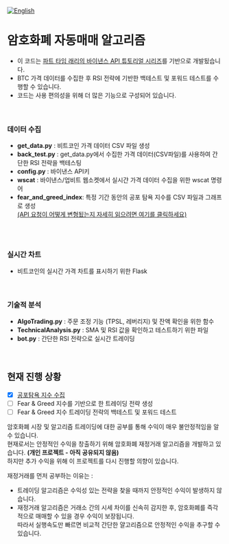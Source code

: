 [![English](https://img.shields.io/badge/lang-English-blue.svg)](https://github.com/juho-creator/Crypto_AlgoTrading/blob/master/README.md)

# 암호화폐 자동매매 알고리즘

- 이 코드는 [파트 타임 래리의 바이낸스 API 튜토리얼 시리즈](https://www.youtube.com/watch?v=rvhnz1yBHgQ&list=PLvzuUVysUFOuB1kJQ3S2G-nB7_nHhD7Ay)를 기반으로 개발됬습니다.
- BTC 가격 데이터를 수집한 후 RSI 전략에 기반한 백테스트 및 포워드 테스트를 수행할 수 있습니다.
- 코드는 사용 편의성을 위해 더 많은 기능으로 구성되어 있습니다.</br></br></br>

### 데이터 수집
- **get_data.py** : 비트코인 가격 데이터 CSV 파일 생성
- **back_test.py** : get_data.py에서 수집한 가격 데이터(CSV파일)를 사용하여 간단한 RSI 전략을 백테스팅
- **config.py** : 바이낸스 API키 
- **wscat** : 바이낸스/업비트 웹소켓에서 실시갼 가격 데이터 수집을 위한 wscat 명령어
- **fear_and_greed_index**: 특정 기간 동안의 공포 탐욕 지수를 CSV 파일과 그래프로 생성 </br>
[(API 요청이 어떻게 변형됬는지 자세히 읽으려면 여기를 클릭하세요)](https://github.com/juho-creator/Crypto_AlgoTrading/blob/master/README.modified-api.KR.md)

</br></br>

### 실시간 차트
 - 비트코인의 실시간 가격 차트를 표시하기 위한 Flask
</br></br></br>

### 기술적 분석
- **AlgoTrading.py** : 주문 조정 기능 (TPSL, 레버리지) 및 잔액 확인을 위한 함수
- **TechnicalAnalysis.py** : SMA 및 RSI 값을 확인하고 테스트하기 위한 파일
- **bot.py** : 간단한 RSI 전략으로 실시간 트레이딩
</br></br></br>

## 현재 진행 상황
- [X] [공포탐욕 지수 수집](https://github.com/juho-creator/fear_greed/blob/main/dataCreator.py)
- [ ] Fear & Greed 지수를 기반으로 한 트레이딩 전략 생성
- [ ] Fear & Greed 지수 트레이딩 전략의 백테스트 및 포워드 테스트

암호화폐 시장 및 알고리즘 트레이딩에 대한 공부를 통해 수익이 매우 불안정적임을 알 수 있습니다. </br>
현재로서는 안정적인 수익을 창출하기 위해 암호화폐 재정거래 알고리즘을 개발하고 있습니다. **(개인 프로젝트 - 아직 공유되지 않음)** </br>
하지만 추가 수익을 위해 이 프로젝트를 다시 진행할 의향이 있습니다. </br>

 재정거래를 먼저 공부하는 이유는 :
- 트레이딩 알고리즘은 수익성 있는 전략을 찾을 때까지 안정적인 수익이 발생하지 않습니다.
- 재정거래 알고리즘은 거래소 간의 시세 차이를 신속히 감지한 후, 암호화폐를 즉각적으로 매매할 수 있을 경우 수익이 보장됩니다.</br>
따라서 실행속도만 빠르면 비교적 간단한 얄고리즘으로 안정적인 수익을 추구할 수 있습니다.
